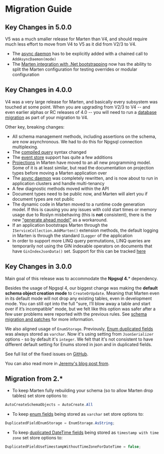 # Migration Guide

## Key Changes in 5.0.0

V5 was a much smaller release for Marten than V4, and should require much less effort to move from V4 to V5 as it did from V2/3 to V4. 

* The [async daemon](/events/projections/async-daemon) has to be explicitly added with a chained call to `AddAsyncDaemon(mode)`
* The [Marten integration with .Net bootstrapping](/configuration) now has the ability to split the Marten configuration for testing overrides or modular configuration

## Key Changes in 4.0.0

V4 was a very large release for Marten, and basically every subsystem was touched at some point. When you are upgrading from V2/3 to V4 -- and even
earlier alphas or RC releases of 4.0 -- you will need to run a [database migration](/schema/migrations) as part of your migration to V4.

Other key, breaking changes:

* All schema management methods, including assertions on the schema, are now asynchronous. We had to do this for Npgsql connection multiplexing.
* The [compiled query](/documents/querying/compiled-queries) syntax changed
* The [event store](/events/) support has quite a few additions
* [Projections](/events/projections/) in Marten have moved to an all new programming model. Some of it is at least similar, but read the documentation on projection types before moving a Marten application over
* The [async daemon](/events/projections/async-daemon) was completely rewritten, and is now about to run in application clusters and handle multi-tenancy
* A few diagnostic methods moved within the API
* Document types need to be public now, and Marten will alert you if document types are not public
* The dynamic code in Marten moved to a runtime code generation model. If this is causing you any issues with cold start times or memory usage due to Roslyn misbehaving (this is **not** consistent), there is the new ["generate ahead model"](/configuration/prebuilding) as a workaround.
* If an application bootstraps Marten through the `IServiceCollection.AddMarten()` extension methods, the default logging in Marten is through the standard
  `ILogger` of the application
* In order to support more LINQ query permutations, LINQ queries are temporarily not using the GIN indexable operators on documents that have `GinIndexJsonData()` set. Support for this can be tracked [here](https://github.com/JasperFx/marten/issues/2051)

## Key Changes in 3.0.0

Main goal of this release was to accommodate the **Npgsql 4.*** dependency.

Besides the usage of Npgsql 4, our biggest change was making the **default schema object creation mode** to `CreateOrUpdate`. Meaning that Marten even in its default mode will not drop any existing tables, even in development mode. You can still opt into the full "sure, I’ll blow away a table and start over if it’s incompatible" mode, but we felt like this option was safer after a few user problems were reported with the previous rules. See [schema migration and patches](/schema/migrations) for more information.

We also aligned usage of `EnumStorage`. Previously, [Enum duplicated fields](/documents/indexing/duplicated-fields) was always stored as `varchar`. Now it's using setting from `JsonSerializer` options - so by default it's `integer`. We felt that it's not consistent to have different default setting for Enums stored in json and in duplicated fields.

See full list of the fixed issues on [GitHub](https://github.com/JasperFx/marten/milestone/26?closed=1).

You can also read more in [Jeremy's blog post from](https://jeremydmiller.com/2018/09/27/marten-3-0-is-released-and-introducing-the-new-core-team/).

## Migration from 2.*

* To keep Marten fully rebuilding your schema (so to allow Marten drop tables) set store options to:

```csharp
AutoCreateSchemaObjects = AutoCreate.All
```

* To keep [enum fields](/documents/indexing/duplicated-fields) being stored as `varchar` set store options to:

```csharp
DuplicatedFieldEnumStorage = EnumStorage.AsString;
```

* To keep [duplicated DateTime fields](/documents/indexing/duplicated-fields) being stored as `timestamp with time zone` set store options to:

```csharp
DuplicatedFieldUseTimestampWithoutTimeZoneForDateTime = false;
```
